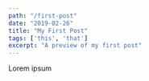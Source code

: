 ```yaml
---
path: "/first-post"
date: "2019-02-26"
title: "My First Post"
tags: ['this', 'that']
excerpt: "A preview of my first post"
---
```


Lorem ipsum
